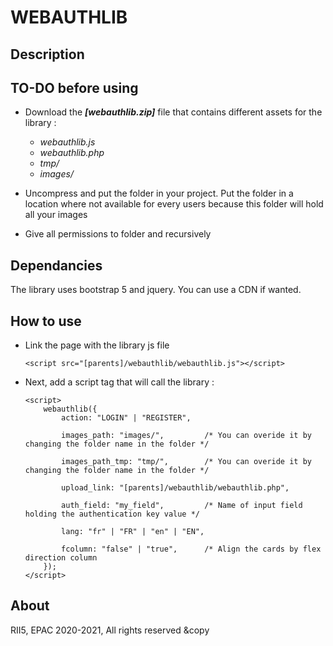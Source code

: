 # WEBAUTHLIB

## Description


## TO-DO before using
- Download the ***[webauthlib.zip]*** file that contains different assets for the library : 
    - *webauthlib.js*
    - *webauthlib.php*
    - *tmp/*
    - *images/*

- Uncompress and put the folder in your project. Put the folder in a location where not available for every users because this folder will hold all your images

- Give all permissions to folder and recursively

## Dependancies
The library uses bootstrap 5 and jquery. You can use a CDN if wanted.

## How to use
- Link the page with the library js file 
    ```
    <script src="[parents]/webauthlib/webauthlib.js"></script>
    ```
- Next, add a script tag that will call the library :
    ```
    <script>
        webauthlib({
            action: "LOGIN" | "REGISTER",
            
            images_path: "images/",         /* You can overide it by changing the folder name in the folder */
            
            images_path_tmp: "tmp/",        /* You can overide it by changing the folder name in the folder */
            
            upload_link: "[parents]/webauthlib/webauthlib.php",
            
            auth_field: "my_field",         /* Name of input field holding the authentication key value */
            
            lang: "fr" | "FR" | "en" | "EN",
            
            fcolumn: "false" | "true",      /* Align the cards by flex direction column
        });
    </script>
    ```

## About
RII5, EPAC 2020-2021, All rights reserved &copy